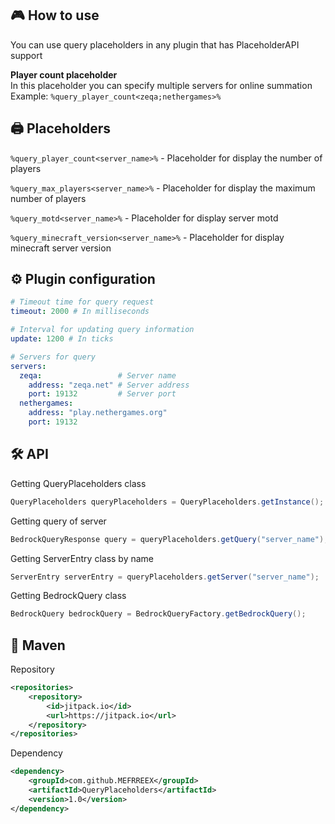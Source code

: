 ## 🎮 How to use
You can use query placeholders in any plugin that has PlaceholderAPI support

**Player count placeholder**    
In this placeholder you can specify multiple servers for online summation    
Example: `%query_player_count<zeqa;nethergames>%`


## 🖨️ Placeholders
`%query_player_count<server_name>%` - Placeholder for display the number of players

`%query_max_players<server_name>%` - Placeholder for display the maximum number of players

`%query_motd<server_name>%` - Placeholder for display server motd

`%query_minecraft_version<server_name>%` - Placeholder for display minecraft server version

## ⚙️ Plugin сonfiguration
```yml
# Timeout time for query request
timeout: 2000 # In milliseconds

# Interval for updating query information
update: 1200 # In ticks

# Servers for query
servers:
  zeqa:                 # Server name
    address: "zeqa.net" # Server address
    port: 19132         # Server port
  nethergames:
    address: "play.nethergames.org"
    port: 19132
```

## 🛠 API
Getting QueryPlaceholders class
```java
QueryPlaceholders queryPlaceholders = QueryPlaceholders.getInstance();
```
Getting query of server
```java
BedrockQueryResponse query = queryPlaceholders.getQuery("server_name");
```
Getting ServerEntry class by name
```java
ServerEntry serverEntry = queryPlaceholders.getServer("server_name");
```
Getting BedrockQuery class
```java
BedrockQuery bedrockQuery = BedrockQueryFactory.getBedrockQuery();
```

## 🔌 Maven
Repository
```xml
<repositories>
    <repository>
        <id>jitpack.io</id>
        <url>https://jitpack.io</url>
    </repository>
</repositories>
```
Dependency
```xml
<dependency>
    <groupId>com.github.MEFRREEX</groupId>
    <artifactId>QueryPlaceholders</artifactId>
    <version>1.0</version>
</dependency>
```
